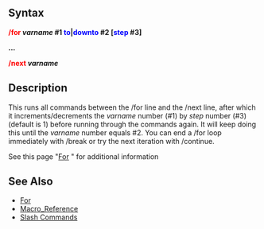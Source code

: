 ## Syntax

**<span style="color:red">/for</span> *varname* #1
<span style="color:blue">to</span>\|<span style="color:blue">downto</span> #2 \[<span style="color:blue">step</span>
#3\]**

  
**...**

**<span style="color:red">/next</span> *varname***

## Description

This runs all commands between the /for line and the /next line, after which it increments/decrements the *varname*
number (#1) by *step* number (#3) (default is 1) before running through the commands again. It will keep doing this
until the *varname* number equals #2. You can end a /for loop immediately with /break or try the next iteration with
/continue.

See this page "[For](for.md) " for additional information

## See Also

-   [For](for.md)
-   [Macro_Reference](../documentation/macro-reference.md)
-   [Slash Commands](../commands/slash-commands.md)

 
